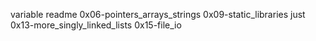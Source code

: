 variable
readme
0x06-pointers_arrays_strings
0x09-static_libraries
just
0x13-more_singly_linked_lists
0x15-file_io
